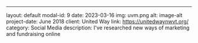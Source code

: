 ---
layout: default
modal-id: 9
date: 2023-03-16
img: uvm.png
alt: image-alt
project-date: June 2018
client: United Way
link: https://unitedwaynwvt.org/
category: Social Media
description: I've researched new ways of marketing and fundraising online
